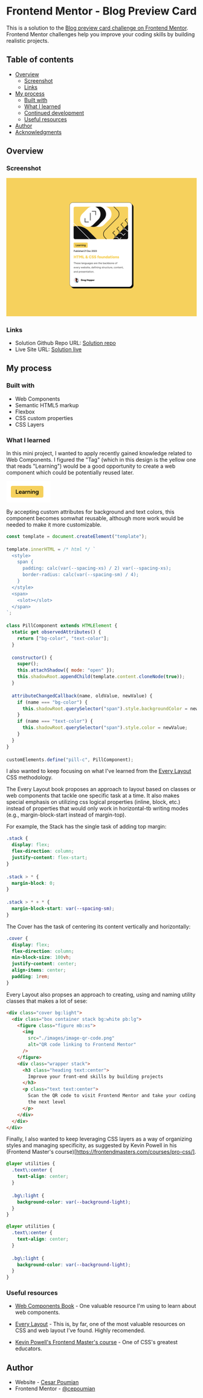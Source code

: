 # Frontend Mentor - Blog Preview Card

This is a solution to the [Blog preview card challenge on Frontend Mentor](https://www.frontendmentor.io/challenges/blog-preview-card-ckPaj01IcS). Frontend Mentor challenges help you improve your coding skills by building realistic projects.

## Table of contents

- [Overview](#overview)
  - [Screenshot](#screenshot)
  - [Links](#links)
- [My process](#my-process)
  - [Built with](#built-with)
  - [What I learned](#what-i-learned)
  - [Continued development](#continued-development)
  - [Useful resources](#useful-resources)
- [Author](#author)
- [Acknowledgments](#acknowledgments)

## Overview

### Screenshot

![Screenshot of the Blog Preview Card component](./assets/images/screenshot.png)

### Links

- Solution Github Repo URL: [Solution repo](https://github.com/cepoumian/blog-preview-card)
- Live Site URL: [Solution live](https://cepo-blog-preview-card.netlify.app/)

## My process

### Built with

- Web Components
- Semantic HTML5 markup
- Flexbox
- CSS custom properties
- CSS Layers

### What I learned

In this mini project, I wanted to apply recently gained knowledge related to Web Components. I figured the "Tag" (which in this design is the yellow one that reads "Learning") would be a good opportunity to create a web component which could be potentially reused later.

![Screenshot of the pill web component](./assets/images/pill.png)

By accepting custom attributes for background and text colors, this component becomes somwhat reusable, although more work would be needed to make it more customizable.

```js
const template = document.createElement("template");

template.innerHTML = /* html */ `
  <style>
    span {
      padding: calc(var(--spacing-xs) / 2) var(--spacing-xs);
      border-radius: calc(var(--spacing-sm) / 4);
    }
  </style>
  <span>
    <slot></slot>
  </span>
`;

class PillComponent extends HTMLElement {
  static get observedAttributes() {
    return ["bg-color", "text-color"];
  }

  constructor() {
    super();
    this.attachShadow({ mode: "open" });
    this.shadowRoot.appendChild(template.content.cloneNode(true));
  }

  attributeChangedCallback(name, oldValue, newValue) {
    if (name === "bg-color") {
      this.shadowRoot.querySelector("span").style.backgroundColor = newValue;
    }
    if (name === "text-color") {
      this.shadowRoot.querySelector("span").style.color = newValue;
    }
  }
}

customElements.define("pill-c", PillComponent);
```

I also wanted to keep focusing on what I've learned from the [Every Layout](https://every-layout.dev/) CSS methodology.

The Every Layout book proposes an approach to layout based on classes or web components that tackle one specific task at a time. It also makes special emphasis on utilizing css logical properties (inline, block, etc.) instead of properties that would only work in horizontal-tb writing modes (e.g., margin-block-start instead of margin-top).

For example, the Stack has the single task of adding top margin:

```css
.stack {
  display: flex;
  flex-direction: column;
  justify-content: flex-start;
}

.stack > * {
  margin-block: 0;
}

.stack > * + * {
  margin-block-start: var(--spacing-sm);
}
```

The Cover has the task of centering its content vertically and horizontally:

```css
.cover {
  display: flex;
  flex-direction: column;
  min-block-size: 100vh;
  justify-content: center;
  align-items: center;
  padding: 1rem;
}
```

Every Layout also propses an approach to creating, using and naming utility classes that makes a lot of sese:

```html
<div class="cover bg:light">
  <div class="box container stack bg:white pb:lg">
    <figure class="figure mb:xs">
      <img
        src="./images/image-qr-code.png"
        alt="QR code linking to Frontend Mentor"
      />
    </figure>
    <div class="wrapper stack">
      <h3 class="heading text:center">
        Improve your front-end skills by building projects
      </h3>
      <p class="text text:center">
        Scan the QR code to visit Frontend Mentor and take your coding skills to
        the next level
      </p>
    </div>
  </div>
</div>
```

Finally, I also wanted to keep leveraging CSS layers as a way of organizing styles and managing specificity, as suggested by Kevin Powell in his (Frontend Master's course)[https://frontendmasters.com/courses/pro-css/].

```css
@layer utilities {
  .text\:center {
    text-align: center;
  }

  .bg\:light {
    background-color: var(--background-light);
  }
}
```

```css
@layer utilities {
  .text\:center {
    text-align: center;
  }

  .bg\:light {
    background-color: var(--background-light);
  }
}
```

### Useful resources

- [Web Components Book](https://coryrylan.gumroad.com/l/web-component-essentials?layout=profile) - One valuable resource I'm using to learn about web components.

- [Every Layout](https://www.example.com) - This is, by far, one of the most valuable resources on CSS and web layout I've found. Highly recomended.

- [Kevin Powell's Frontend Master's course](https://frontendmasters.com/courses/pro-css/) - One of CSS's greatest educators.

## Author

- Website - [Cesar Poumian](https://github.com/cepoumian)
- Frontend Mentor - [@cepoumian](https://www.frontendmentor.io/profile/cepoumian)
